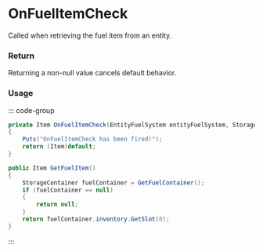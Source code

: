 # OnFuelItemCheck
<Badge type="info" text="Fuel"/>[<Badge type="danger" text="Carbon Compatible"/>](https://github.com/CarbonCommunity/Carbon)[<Badge type="warning" text="Oxide Compatible"/>](https://github.com/OxideMod/Oxide.Rust)
Called when retrieving the fuel item from an entity.

### Return
Returning a non-null value cancels default behavior.

### Usage
::: code-group
```csharp [Example]
private Item OnFuelItemCheck(EntityFuelSystem entityFuelSystem, StorageContainer local0)
{
	Puts("OnFuelItemCheck has been fired!");
	return (Item)default;
}
```
```csharp [Source — Assembly-CSharp @ EntityFuelSystem]
public Item GetFuelItem()
{
	StorageContainer fuelContainer = GetFuelContainer();
	if (fuelContainer == null)
	{
		return null;
	}
	return fuelContainer.inventory.GetSlot(0);
}

```
:::
